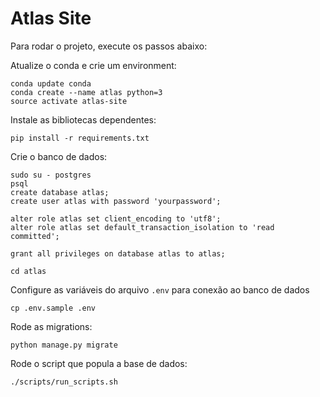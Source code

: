 # Atlas Site

Para rodar o projeto, execute os passos abaixo:

Atualize o conda e crie um environment:
```console
conda update conda
conda create --name atlas python=3
source activate atlas-site
```

Instale as bibliotecas dependentes:
```console
pip install -r requirements.txt
```

Crie o banco de dados:
```console
sudo su - postgres
psql
create database atlas;
create user atlas with password 'yourpassword';

alter role atlas set client_encoding to 'utf8';
alter role atlas set default_transaction_isolation to 'read committed';

grant all privileges on database atlas to atlas;
```

```console
cd atlas
```

Configure as variáveis do arquivo `.env` para conexão ao banco de dados
```console
cp .env.sample .env
```

Rode as migrations:
```console
python manage.py migrate
```

Rode o script que popula a base de dados:
```console
./scripts/run_scripts.sh
```
